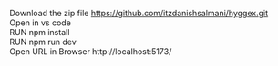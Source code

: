 Download the zip file https://github.com/itzdanishsalmani/hyggex.git  
Open in vs code  
RUN npm install  
RUN npm run dev  
Open URL in Browser http://localhost:5173/
